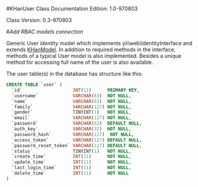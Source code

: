 #KHanUser Class
Documentation Edition: 1.0-970803

Class Version: 0.3-970803

#*Add RBAC models connection*

Generic User *_identity_* model which implements yii\web\IdentityInterface and extends [KHanModel](guide:models-khan-model.md).
In addition to required methods in the interface, methods of a typical User model is also implemented.
Besides a unique method for accessing full name of the user is also available.


The user table(s) in the database has structure like this:

```sql
CREATE TABLE `user` (
  `id`                   INT(11)      PRIMARY KEY,
  `username`             VARCHAR(63)  NOT NULL,
  `name`                 VARCHAR(63)  NOT NULL,
  `family`               VARCHAR(127) NOT NULL,
  `gender`               TINYINT(1)   NOT NULL,
  `email`                VARCHAR(127) NOT NULL,
  `password`             VARCHAR(63)  DEFAULT NULL,
  `auth_key`             VARCHAR(32)  NOT NULL,
  `password_hash`        VARCHAR(127)  NOT NULL,
  `access_token`         VARCHAR(127) DEFAULT NULL,
  `password_reset_token` VARCHAR(127) DEFAULT NULL,
  `status`               TINYINT(1)   NOT NULL,
  `create_time`          INT(11)      NOT NULL,
  `update_time`          INT(11)      NOT NULL,
  `last_login_time`      INT(11)      NOT NULL,
  `delete_time`          INT(11)      NOT NULL
)
```